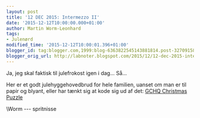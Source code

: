 ```yaml
---
layout: post
title: '12 DEC 2015: Intermezzo II'
date: '2015-12-12T10:00:00.000+01:00'
author: Martin Worm-Leonhard
tags:
- Julenørd
modified_time: '2015-12-12T10:00:01.396+01:00'
blogger_id: tag:blogger.com,1999:blog-6363822545143881814.post-3270915868887360506
blogger_orig_url: http://labnoter.blogspot.com/2015/12/12-dec-2015-intermezzo-ii.html
---
```


Ja, jeg skal faktisk til julefrokost igen i dag... Så...

Her er et godt julehyggehovedbrud for hele familien, uanset om man er
til papir og blyant, eller har tænkt sig at kode sig ud af det: [GCHQ
Christmas
Puzzle](http://www.gchq.gov.uk/press_and_media/news_and_features/Pages/Directors-Christmas-puzzle-2015.aspx)

\\Worm --- spritnisse
